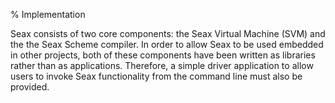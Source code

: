 % Implementation

Seax consists of two core components: the Seax Virtual Machine (SVM) and the the Seax Scheme compiler. In order to allow Seax to be used embedded in other projects, both of these components have been written as libraries rather than as applications. Therefore, a simple driver application to allow users to invoke Seax functionality from the command line must also be provided.